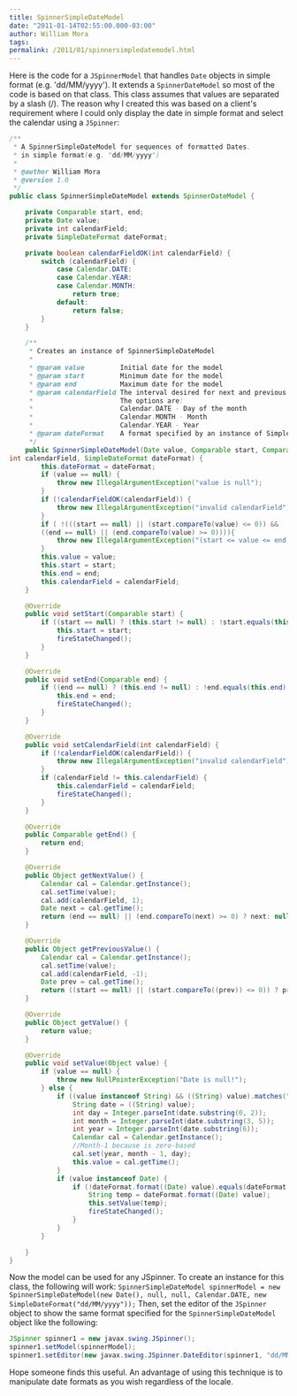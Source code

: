 ```yaml
--- 
title: SpinnerSimpleDateModel
date: "2011-01-14T02:55:00.000-03:00"
author: William Mora
tags: 
permalink: /2011/01/spinnersimpledatemodel.html
---
```


Here is the code for a `JSpinnerModel` that handles `Date` objects in simple format (e.g. 'dd/MM/yyyy'). It extends a `SpinnerDateModel` so most of the code is based on that class. This class assumes that values are separated by a slash (/). The reason why I created this was based on a client's requirement where I could only display the date in simple format and select the calendar using a `JSpinner`: 

<!--more-->
```java
/**
 * A SpinnerSimpleDateModel for sequences of formatted Dates.
 * in simple format(e.g. "dd/MM/yyyy")
 *
 * @author William Mora
 * @version 1.0
 */
public class SpinnerSimpleDateModel extends SpinnerDateModel {

    private Comparable start, end;
    private Date value;
    private int calendarField;
    private SimpleDateFormat dateFormat;

    private boolean calendarFieldOK(int calendarField) {
        switch (calendarField) {
            case Calendar.DATE:
            case Calendar.YEAR:
            case Calendar.MONTH:
                return true;
            default:
                return false;
        }
    }

    /**
     * Creates an instance of SpinnerSimpleDateModel
     *
     * @param value         Initial date for the model
     * @param start         Minimum date for the model
     * @param end           Maximum date for the model
     * @param calendarField The interval desired for next and previous values.
     *                      The options are:
     *                      Calendar.DATE - Day of the month
     *                      Calendar.MONTH - Month
     *                      Calendar.YEAR - Year
     * @param dateFormat    A format specified by an instance of SimpleDateFormat
     */
    public SpinnerSimpleDateModel(Date value, Comparable start, Comparable end, 
int calendarField, SimpleDateFormat dateFormat) {
        this.dateFormat = dateFormat;
        if (value == null) {
            throw new IllegalArgumentException("value is null");
        }
        if (!calendarFieldOK(calendarField)) {
            throw new IllegalArgumentException("invalid calendarField");
        }
        if ( !(((start == null) || (start.compareTo(value) <= 0)) &&
        ((end == null) || (end.compareTo(value) >= 0)))){
            throw new IllegalArgumentException("(start <= value <= end) is false");
        }
        this.value = value;
        this.start = start;
        this.end = end;
        this.calendarField = calendarField;
    }

    @Override
    public void setStart(Comparable start) {
        if ((start == null) ? (this.start != null) : !start.equals(this.start)) {
            this.start = start;
            fireStateChanged();
        }
    }

    @Override
    public void setEnd(Comparable end) {
        if ((end == null) ? (this.end != null) : !end.equals(this.end)) {
            this.end = end;
            fireStateChanged();
        }
    }

    @Override
    public void setCalendarField(int calendarField) {
        if (!calendarFieldOK(calendarField)) {
            throw new IllegalArgumentException("invalid calendarField");
        }
        if (calendarField != this.calendarField) {
            this.calendarField = calendarField;
            fireStateChanged();
        }
    }

    @Override
    public Comparable getEnd() {
        return end;
    }

    @Override
    public Object getNextValue() {
        Calendar cal = Calendar.getInstance();
        cal.setTime(value);
        cal.add(calendarField, 1);
        Date next = cal.getTime();
        return (end == null) || (end.compareTo(next) >= 0) ? next: null;
    }

    @Override
    public Object getPreviousValue() {
        Calendar cal = Calendar.getInstance();
        cal.setTime(value);
        cal.add(calendarField, -1);
        Date prev = cal.getTime();
        return ((start == null) || (start.compareTo((prev)) <= 0)) ? prev : null;
    }

    @Override
    public Object getValue() {
        return value;
    }

    @Override
    public void setValue(Object value) {
        if (value == null) {
            throw new NullPointerException("Date is null!");
        } else {
            if ((value instanceof String) && ((String) value).matches("[0-9]+[/][0-9]+[/][0-9]+")) {
                String date = ((String) value);
                int day = Integer.parseInt(date.substring(0, 2));
                int month = Integer.parseInt(date.substring(3, 5));
                int year = Integer.parseInt(date.substring(6));
                Calendar cal = Calendar.getInstance();
                //Month-1 because is zero-based
                cal.set(year, month - 1, day);
                this.value = cal.getTime();
            }
            if (value instanceof Date) {
                if (!dateFormat.format((Date) value).equals(dateFormat.format(this.value))) {
                    String temp = dateFormat.format((Date) value);
                    this.setValue(temp);
                    fireStateChanged();
                }
            }
        }

    }
}
```

Now the model can be used for any JSpinner. To create an instance for this class, the following will work:  `SpinnerSimpleDateModel spinnerModel = new SpinnerSimpleDateModel(new Date(), null, null, Calendar.DATE, new SimpleDateFormat("dd/MM/yyyy"));` Then, set the editor of the `JSpinner` object to show the same format specified for the `SpinnerSimpleDateModel` object like the following: 

```java
JSpinner spinner1 = new javax.swing.JSpinner();
spinner1.setModel(spinnerModel);
spinner1.setEditor(new javax.swing.JSpinner.DateEditor(spinner1, "dd/MM/yyyy"));
```

Hope someone finds this useful. An advantage of using this technique is to manipulate date formats as you wish regardless of the locale.